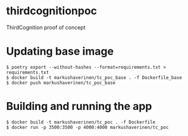 # thirdcognitionpoc
ThirdCognition proof of concept


# Updating base image

```
$ poetry export --without-hashes --format=requirements.txt > requirements.txt
$ docker build -t markushaverinen/tc_poc_base . -f Dockerfile_base
$ docker push markushaverinen/tc_poc_base
```

# Building and running the app

```
$ docker build -t markushaverinen/tc_poc . -f Dockerfile
$ docker run -p 3500:3500 -p 4000:4000 markushaverinen/tc_poc
```